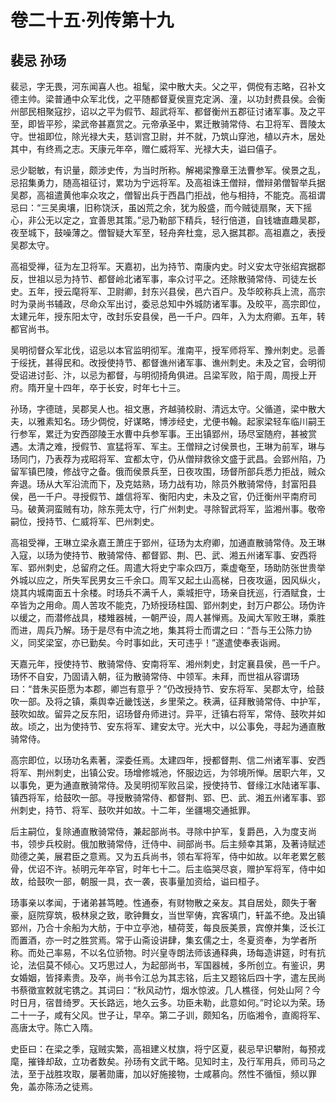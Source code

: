 # 卷二十五·列传第十九

## 裴忌 孙玚

裴忌，字无畏，河东闻喜人也。祖髦，梁中散大夫。父之平，倜傥有志略，召补文德主帅。梁普通中众军北伐，之平随都督夏侯亶克定涡、潼，以功封费县侯。会衡州部民相聚寇抄，诏以之平为假节、超武将军、都督衡州五郡征讨诸军事。及之平至，即皆平殄，梁武帝甚嘉赏之。元帝承圣中，累迁散骑常侍、右卫将军、晋陵太守。世祖即位，除光禄大夫，慈训宫卫尉，并不就，乃筑山穿池，植以卉木，居处其中，有终焉之志。天康元年卒，赠仁威将军、光禄大夫，谥曰僖子。

忌少聪敏，有识量，颇涉史传，为当时所称。解褐梁豫章王法曹参军。侯景之乱，忌招集勇力，随高祖征讨，累功为宁远将军。及高祖诛王僧辩，僧辩弟僧智举兵据吴郡，高祖遣黄他率众攻之，僧智出兵于西昌门拒战，他与相持，不能克。高祖谓忌曰：“三吴奥壤，旧称饶沃，虽凶荒之余，犹为殷盛，而今贼徒扇聚，天下摇心，非公无以定之，宜善思其策。”忌乃勒部下精兵，轻行倍道，自钱塘直趣吴郡，夜至城下，鼓噪薄之。僧智疑大军至，轻舟奔杜龛，忌入据其郡。高祖嘉之，表授吴郡太守。

高祖受禅，征为左卫将军。天嘉初，出为持节、南康内史。时义安太守张绍宾据郡反，世祖以忌为持节、都督岭北诸军事，率众讨平之。还除散骑常侍、司徒左长史。五年，授云麾将军、卫尉卿，封东兴县侯，邑六百户。及华皎称兵上流，高宗时为录尚书辅政，尽命众军出讨，委忌总知中外城防诸军事。及皎平，高宗即位，太建元年，授东阳太守，改封乐安县侯，邑一千户。四年，入为太府卿。五年，转都官尚书。

吴明彻督众军北伐，诏忌以本官监明彻军。淮南平，授军师将军、豫州刺史。忌善于绥抚，甚得民和。改授使持节、都督谯州诸军事、谯州刺史。未及之官，会明彻受诏进讨彭、汴，以忌为都督，与明彻掎角俱进。吕梁军败，陷于周，周授上开府。隋开皇十四年，卒于长安，时年七十三。

孙玚，字德琏，吴郡吴人也。祖文惠，齐越骑校尉、清远太守。父循道，梁中散大夫，以雅素知名。玚少倜傥，好谋略，博涉经史，尤便书翰。起家梁轻车临川嗣王行参军，累迁为安西邵陵王水曹中兵参军事。王出镇郢州，玚尽室随府，甚被赏遇。太清之难，授假节、宣猛将军、军主。王僧辩之讨侯景也，王琳为前军，琳与玚同门，乃表荐为戎昭将军、宜都太守，仍从僧辩救徐文盛于武昌。会郢州陷，乃留军镇巴陵，修战守之备。俄而侯景兵至，日夜攻围，玚督所部兵悉力拒战，贼众奔退。玚从大军沿流而下，及克姑熟，玚力战有功，除员外散骑常侍，封富阳县侯，邑一千户。寻授假节、雄信将军、衡阳内史，未及之官，仍迁衡州平南府司马。破黄洞蛮贼有功，除东莞太守，行广州刺史。寻除智武将军，监湘州事。敬帝嗣位，授持节、仁威将军、巴州刺史。

高祖受禅，王琳立梁永嘉王萧庄于郢州，征玚为太府卿，加通直散骑常侍。及王琳入寇，以玚为使持节、散骑常侍、都督郢、荆、巴、武、湘五州诸军事、安西将军、郢州刺史，总留府之任。周遣大将史宁率众四万，乘虚奄至，玚助防张世贵举外城以应之，所失军民男女三千余口。周军又起土山高梯，日夜攻逼，因风纵火，烧其内城南面五十余楼。时玚兵不满千人，乘城拒守，玚亲自抚巡，行酒赋食，士卒皆为之用命。周人苦攻不能克，乃矫授玚柱国、郢州刺史，封万户郡公。玚伪许以缓之，而潜修战具，楼雉器械，一朝严设，周人甚惮焉。及闻大军败王琳，乘胜而进，周兵乃解。玚于是尽有中流之地，集其将士而谓之曰：“吾与王公陈力协义，同奖梁室，亦已勤矣。今时事如此，天可违乎！”遂遣使奉表诣阙。

天嘉元年，授使持节、散骑常侍、安南将军、湘州刺史，封定襄县侯，邑一千户。玚怀不自安，乃固请入朝，征为散骑常侍、中领军。未拜，而世祖从容谓玚曰：“昔朱买臣愿为本郡，卿岂有意乎？”仍改授持节、安东将军、吴郡太守，给鼓吹一部。及将之镇，乘舆幸近畿饯送，乡里荣之。秩满，征拜散骑常侍、中护军，鼓吹如故。留异之反东阳，诏玚督舟师进讨。异平，迁镇右将军，常侍、鼓吹并如故。顷之，出为使持节、安东将军、建安太守。光大中，以公事免，寻起为通直散骑常侍。

高宗即位，以玚功名素著，深委任焉。太建四年，授都督荆、信二州诸军事、安西将军、荆州刺史，出镇公安。玚增修城池，怀服边远，为邻境所惮。居职六年，又以事免，更为通直散骑常侍。及吴明彻军败吕梁，授使持节、督缘江水陆诸军事、镇西将军，给鼓吹一部。寻授散骑常侍、都督荆、郢、巴、武、湘五州诸军事、郢州刺史，持节、将军、鼓吹并如故。十二年，坐疆埸交通抵罪。

后主嗣位，复除通直散骑常侍，兼起部尚书。寻除中护军，复爵邑，入为度支尚书，领步兵校尉。俄加散骑常侍，迁侍中、祠部尚书。后主频幸其第，及著诗赋述勋德之美，展君臣之意焉。又为五兵尚书，领右军将军，侍中如故。以年老累乞骸骨，优诏不许。祯明元年卒官，时年七十二。后主临哭尽哀，赠护军将军，侍中如故，给鼓吹一部，朝服一具，衣一袭，丧事量加资给，谥曰桓子。

玚事亲以孝闻，于诸弟甚笃睦。性通泰，有财物散之亲友。其自居处，颇失于奢豪，庭院穿筑，极林泉之致，歌钟舞女，当世罕俦，宾客填门，轩盖不绝。及出镇郢州，乃合十余船为大舫，于中立亭池，植荷芰，每良辰美景，宾僚并集，泛长江而置酒，亦一时之胜赏焉。常于山斋设讲肆，集玄儒之士，冬夏资奉，为学者所称。而处己率易，不以名位骄物。时兴皇寺朗法师该通释典，玚每造讲筵，时有抗论，法侣莫不倾心。又巧思过人，为起部尚书，军国器械，多所创立。有鉴识，男女婚姻，皆择素贵。及卒，尚书令江总为其志铭，后主又题铭后四十字，遣左民尚书蔡徵宣敕就宅镌之。其词曰：“秋风动竹，烟水惊波。几人樵径，何处山阿？今时日月，宿昔绮罗。天长路远，地久云多。功臣未勒，此意如何。”时论以为荣。玚二十一子，咸有父风。世子让，早卒。第二子训，颇知名，历临湘令，直阁将军、高唐太守。陈亡入隋。

史臣曰：在梁之季，寇贼实繁，高祖建义杖旗，将宁区夏，裴忌早识攀附，每预戎麾，摧锋却敌，立功者数矣。孙玚有文武干略。见知时主，及行军用兵，师司马之法，至于战胜攻取，屡著勋庸，加以好施接物，士咸慕向。然性不循恒，频以罪免，盖亦陈汤之徒焉。
